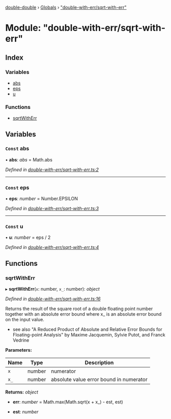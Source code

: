[double-double](../README.md) › [Globals](../globals.md) › ["double-with-err/sqrt-with-err"](_double_with_err_sqrt_with_err_.md)

# Module: "double-with-err/sqrt-with-err"

## Index

### Variables

* [abs](_double_with_err_sqrt_with_err_.md#const-abs)
* [eps](_double_with_err_sqrt_with_err_.md#const-eps)
* [u](_double_with_err_sqrt_with_err_.md#const-u)

### Functions

* [sqrtWithErr](_double_with_err_sqrt_with_err_.md#sqrtwitherr)

## Variables

### `Const` abs

• **abs**: *abs* = Math.abs

*Defined in [double-with-err/sqrt-with-err.ts:2](https://github.com/FlorisSteenkamp/double-double/blob/bf93768/src/double-with-err/sqrt-with-err.ts#L2)*

___

### `Const` eps

• **eps**: *number* = Number.EPSILON

*Defined in [double-with-err/sqrt-with-err.ts:3](https://github.com/FlorisSteenkamp/double-double/blob/bf93768/src/double-with-err/sqrt-with-err.ts#L3)*

___

### `Const` u

• **u**: *number* = eps / 2

*Defined in [double-with-err/sqrt-with-err.ts:4](https://github.com/FlorisSteenkamp/double-double/blob/bf93768/src/double-with-err/sqrt-with-err.ts#L4)*

## Functions

###  sqrtWithErr

▸ **sqrtWithErr**(`x`: number, `x_`: number): *object*

*Defined in [double-with-err/sqrt-with-err.ts:16](https://github.com/FlorisSteenkamp/double-double/blob/bf93768/src/double-with-err/sqrt-with-err.ts#L16)*

Returns the result of the square root of a double floating point number
together with an absolute error bound where x_ is an absolute error
bound on the input value.
* see also "A Reduced Product of Absolute and Relative Error Bounds for Floating-point Analysis"
by Maxime Jacquemin, Sylvie Putot, and Franck Vedrine

**Parameters:**

Name | Type | Description |
------ | ------ | ------ |
`x` | number | numerator |
`x_` | number | absolute value error bound in numerator  |

**Returns:** *object*

* **err**: *number* = Math.max(Math.sqrt(x + x_) - est, est)

* **est**: *number*
